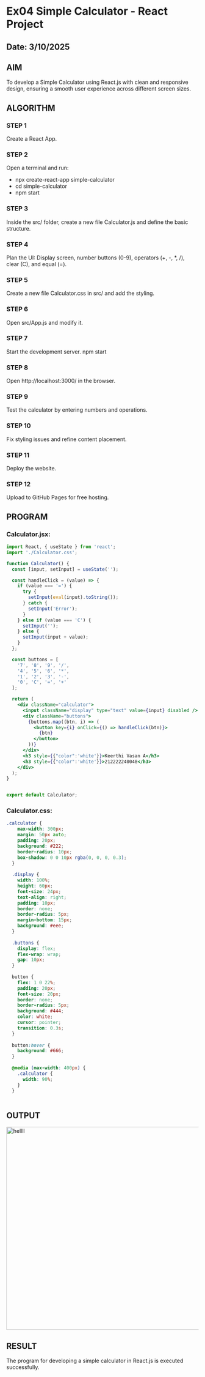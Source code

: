 # Ex04 Simple Calculator - React Project
## Date: 3/10/2025

## AIM
To  develop a Simple Calculator using React.js with clean and responsive design, ensuring a smooth user experience across different screen sizes.

## ALGORITHM
### STEP 1
Create a React App.

### STEP 2
Open a terminal and run:
  <ul><li>npx create-react-app simple-calculator</li>
  <li>cd simple-calculator</li>
  <li>npm start</li></ul>

### STEP 3
Inside the src/ folder, create a new file Calculator.js and define the basic structure.

### STEP 4
Plan the UI: Display screen, number buttons (0-9), operators (+, -, *, /), clear (C), and equal (=).

### STEP 5
Create a new file Calculator.css in src/ and add the styling.

### STEP 6
Open src/App.js and modify it.

### STEP 7
Start the development server.
  npm start

### STEP 8
Open http://localhost:3000/ in the browser.

### STEP 9
Test the calculator by entering numbers and operations.

### STEP 10
Fix styling issues and refine content placement.

### STEP 11
Deploy the website.

### STEP 12
Upload to GitHub Pages for free hosting.

## PROGRAM
### Calculator.jsx:
```jsx
import React, { useState } from 'react';
import './Calculator.css';

function Calculator() {
  const [input, setInput] = useState('');

  const handleClick = (value) => {
    if (value === '=') {
      try {
        setInput(eval(input).toString());
      } catch {
        setInput('Error');
      }
    } else if (value === 'C') {
      setInput('');
    } else {
      setInput(input + value);
    }
  };

  const buttons = [
    '7', '8', '9', '/',
    '4', '5', '6', '*',
    '1', '2', '3', '-',
    '0', 'C', '=', '+'
  ];

  return (
    <div className="calculator">
      <input className="display" type="text" value={input} disabled />
      <div className="buttons">
        {buttons.map((btn, i) => (
          <button key={i} onClick={() => handleClick(btn)}>
            {btn}
          </button>
        ))}
      </div>
      <h3 style={{"color":'white'}}>Keerthi Vasan A</h3>
      <h3 style={{"color":'white'}}>212222240048</h3>
    </div>
  );
}


export default Calculator;

```

### Calculator.css:

```css
.calculator {
    max-width: 300px;
    margin: 50px auto;
    padding: 20px;
    background: #222;
    border-radius: 10px;
    box-shadow: 0 0 10px rgba(0, 0, 0, 0.3);
  }
  
  .display {
    width: 100%;
    height: 60px;
    font-size: 24px;
    text-align: right;
    padding: 10px;
    border: none;
    border-radius: 5px;
    margin-bottom: 15px;
    background: #eee;
  }
  
  .buttons {
    display: flex;
    flex-wrap: wrap;
    gap: 10px;
  }
  
  button {
    flex: 1 0 22%;
    padding: 20px;
    font-size: 20px;
    border: none;
    border-radius: 5px;
    background: #444;
    color: white;
    cursor: pointer;
    transition: 0.3s;
  }
  
  button:hover {
    background: #666;
  }
  
  @media (max-width: 400px) {
    .calculator {
      width: 90%;
    }
  }
  

```
## OUTPUT

<img width="672" height="531" alt="hellll" src="https://github.com/user-attachments/assets/a3c52172-db76-4bbb-9131-65cb71c480a5" />


## RESULT
The program for developing a simple calculator in React.js is executed successfully.
